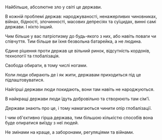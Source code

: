 Найбільше, абсолютне зло у світі це держави.

В кожній проблемі держав: народжуваності, ненажерливих чиновниках, війнах, бідності, злочинності, масових депресіях та суїцидах, винні самі держави.
І ніхто інший.

Чим більше у вас патріотизму до будь-якого з них, або навіть поваги чи співчуття.
Тим більше ви їхня безвольна батарейка, а не людина.

Єдине рішення проти держав це вільний ринок, відсутність кордонів, технології та глобалізація.

Свобода обирати, в тому числі ногами.

Коли люди обирають де і як жити, державам приходиться під це підлаштовуватися.

Найгірші держави люди покидають, вони там навіть не народжуються.

В найкращі держави люди їдуть добровільно та створюють там сім'ї.

Держави знають про це, і тому намагаються чинити опір глобалізації.

І чим об'єктивно гірша держава, тим більшою кількістю способів вона буде опиратися виїзду з неї людей.

Не змінами на краще, а заборонами, регуляціями та війнами.
